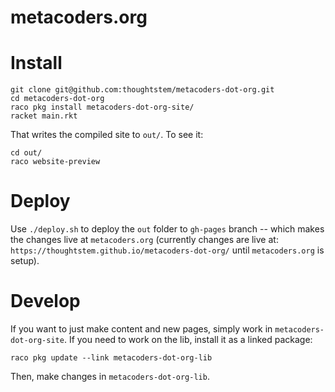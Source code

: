metacoders.org
============

# Install

```
git clone git@github.com:thoughtstem/metacoders-dot-org.git
cd metacoders-dot-org
raco pkg install metacoders-dot-org-site/
racket main.rkt
```

That writes the compiled site to `out/`.  To see it:

```
cd out/
raco website-preview
```

# Deploy

Use `./deploy.sh` to deploy the `out` folder to `gh-pages` branch -- which makes the changes live at `metacoders.org` (currently changes are live at: `https://thoughtstem.github.io/metacoders-dot-org/` until `metacoders.org` is setup).



# Develop

If you want to just make content and new pages, simply work in `metacoders-dot-org-site`.  If you need to work on the lib, install it as a linked package:

```
raco pkg update --link metacoders-dot-org-lib
```

Then, make changes in `metacoders-dot-org-lib`.



